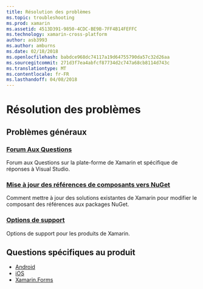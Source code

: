 ```yaml
---
title: Résolution des problèmes
ms.topic: troubleshooting
ms.prod: xamarin
ms.assetid: 4513D391-9850-4CDC-BE9B-7FF4B14FEFFC
ms.technology: xamarin-cross-platform
author: asb3993
ms.author: amburns
ms.date: 02/18/2018
ms.openlocfilehash: babdce968dc74117a19d64755790da57c32d26aa
ms.sourcegitcommit: 271d3f7ea4abfcf87734d2c747a68cb8114d743c
ms.translationtype: MT
ms.contentlocale: fr-FR
ms.lasthandoff: 04/08/2018
---
```

# <a name="troubleshooting"></a>Résolution des problèmes

## <a name="general-issues"></a>Problèmes généraux
### <a name="frequently-asked-questionsquestionsindexmd"></a>[Forum Aux Questions](questions/index.md)

Forum aux Questions sur la plate-forme de Xamarin et spécifique de réponses à Visual Studio.

### <a name="updating-component-references-to-nugetcomponent-nugetmd"></a>[Mise à jour des références de composants vers NuGet](component-nuget.md)

Comment mettre à jour des solutions existantes de Xamarin pour modifier le composant des références aux packages NuGet.

### <a name="support-optionssupport-optionsmd"></a>[Options de support](support-options.md)

Options de support pour les produits de Xamarin.

## <a name="product-specific-questions"></a>Questions spécifiques au produit

- [Android](~/android/troubleshooting/questions/index.md)
- [iOS](~/ios/troubleshooting/questions/index.md)
- [Xamarin.Forms](~/xamarin-forms/troubleshooting/questions/index.md)

